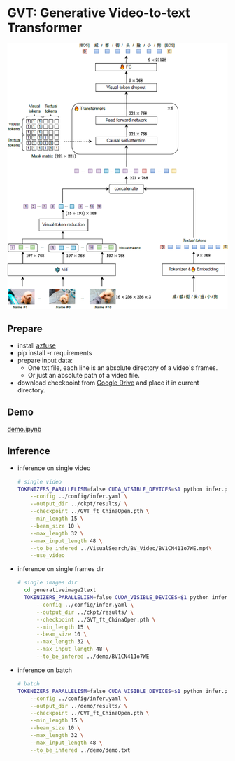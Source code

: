 # GVT: Generative Video-to-text Transformer 
![Image text](./gvt.png)
## Prepare
- install [azfuse](https://github.com/microsoft/azfuse)
- pip install -r requirements
- prepare input data:
  - One txt file, each line is an absolute directory of a video's frames.
  - Or just an absolute path of a video file.
- download checkpoint from [Google Drive](https://drive.google.com/file/d/1UxyFdnldFIDIkprc6ziNEK5cgo6yEbDs/view?usp=share_link) and place it in current directory.

## Demo
[demo.ipynb](demo.ipynb)
## Inference
- inference on single video
  ```bash
  # single video
  TOKENIZERS_PARALLELISM=false CUDA_VISIBLE_DEVICES=$1 python infer.py \
      --config ../config/infer.yaml \
      --output_dir ../ckpt/results/ \
      --checkpoint ../GVT_ft_ChinaOpen.pth \
      --min_length 15 \
      --beam_size 10 \
      --max_length 32 \
      --max_input_length 48 \
      --to_be_infered ../VisualSearch/BV_Video/BV1CN411o7WE.mp4\
      --use_video
  
  ```
- inference on single frames dir
  ```bash
  # single images dir
    cd generativeimage2text
    TOKENIZERS_PARALLELISM=false CUDA_VISIBLE_DEVICES=$1 python infer.py \
        --config ../config/infer.yaml \
        --output_dir ../ckpt/results/ \
        --checkpoint ../GVT_ft_ChinaOpen.pth \
        --min_length 15 \
        --beam_size 10 \
        --max_length 32 \
        --max_input_length 48 \
        --to_be_infered ../demo/BV1CN411o7WE
  ```
- inference on batch
  ```bash
  # batch
  TOKENIZERS_PARALLELISM=false CUDA_VISIBLE_DEVICES=$1 python infer.py \
      --config ../config/infer.yaml \
      --output_dir ../demo/results/ \
      --checkpoint ../GVT_ft_ChinaOpen.pth \
      --min_length 15 \
      --beam_size 10 \
      --max_length 32 \
      --max_input_length 48 \
      --to_be_infered ../demo/demo.txt
  ```
